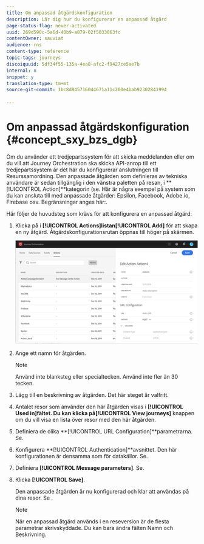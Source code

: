 ```yaml
---
title: Om anpassad åtgärdskonfiguration
description: Lär dig hur du konfigurerar en anpassad åtgärd
page-status-flag: never-activated
uuid: 269d590c-5a6d-40b9-a879-02f5033863fc
contentOwner: sauviat
audience: rns
content-type: reference
topic-tags: journeys
discoiquuid: 5df34f55-135a-4ea8-afc2-f9427ce5ae7b
internal: n
snippet: y
translation-type: tm+mt
source-git-commit: 1bc8d845716044671a11c200e4bab92302841994

---
```



# Om anpassad åtgärdskonfiguration {#concept_sxy_bzs_dgb}

Om du använder ett tredjepartssystem för att skicka meddelanden eller om du vill att Journey Orchestration ska skicka API-anrop till ett tredjepartssystem är det här du konfigurerar anslutningen till Resurssamordning. Den anpassade åtgärden som definieras av tekniska användare är sedan tillgänglig i den vänstra paletten på resan, i **[!UICONTROL Action]**kategorin (se[](../building-journeys/about-action-activities.md). Här är några exempel på system som du kan ansluta till med anpassade åtgärder: Epsilon, Facebook, Adobe.io, Firebase osv.
Begränsningar anges här:[](../action/custom-action-limitations.md).

Här följer de huvudsteg som krävs för att konfigurera en anpassad åtgärd:

1. Klicka på i **[!UICONTROL Actions]**listan**[!UICONTROL Add]** för att skapa en ny åtgärd. Åtgärdskonfigurationsrutan öppnas till höger på skärmen.

   ![](../assets/custom2.png)

1. Ange ett namn för åtgärden.

   >[!NOTE]
   >
   >Använd inte blanksteg eller specialtecken. Använd inte fler än 30 tecken.

1. Lägg till en beskrivning av åtgärden. Det här steget är valfritt.
1. Antalet resor som använder den här åtgärden visas i **[!UICONTROL Used in]**fältet. Du kan klicka på**[!UICONTROL View journeys]** knappen om du vill visa en lista över resor med den här åtgärden.
1. Definiera de olika **[!UICONTROL URL Configuration]**parametrarna. Se[](../action/url-configuration.md).
1. Konfigurera **[!UICONTROL Authentication]**avsnittet. Den här konfigurationen är densamma som för datakällor.  Se[](../datasource/external-data-sources.md#section_wjp_nl5_nhb).
1. Definiera **[!UICONTROL Message parameters]**. Se[](../action/defining-the-message-parameters.md).
1. Klicka **[!UICONTROL Save]**.

   Den anpassade åtgärden är nu konfigurerad och klar att användas på dina resor. Se [](../building-journeys/about-action-activities.md).

   >[!NOTE]
   >
   >När en anpassad åtgärd används i en reseversion är de flesta parametrar skrivskyddade. Du kan bara ändra fälten Namn och Beskrivning.
